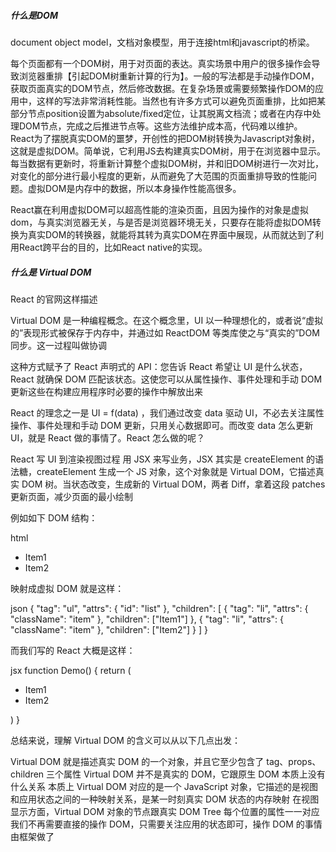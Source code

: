 ##### 什么是DOM

document object model，文档对象模型，用于连接html和javascript的桥梁。

每个页面都有一个DOM树，用于对页面的表达。真实场景中用户的很多操作会导致浏览器重排【引起DOM树重新计算的行为】。一般的写法都是手动操作DOM，获取页面真实的DOM节点，然后修改数据。在复杂场景或需要频繁操作DOM的应用中，这样的写法非常消耗性能。当然也有许多方式可以避免页面重排，比如把某部分节点position设置为absolute/fixed定位，让其脱离文档流；或者在内存中处理DOM节点，完成之后推进节点等。这些方法维护成本高，代码难以维护。React为了摆脱真实DOM的噩梦，开创性的把DOM树转换为Javascript对象树，这就是虚拟DOM。简单说，它利用JS去构建真实DOM树，用于在浏览器中显示。每当数据有更新时，将重新计算整个虚拟DOM树，并和旧DOM树进行一次对比，对变化的部分进行最小程度的更新，从而避免了大范围的页面重排导致的性能问题。虚拟DOM是内存中的数据，所以本身操作性能高很多。

React赢在利用虚拟DOM可以超高性能的渲染页面，且因为操作的对象是虚拟dom，与真实浏览器无关，与是否是浏览器环境无关，只要存在能将虚拟DOM转换为真实DOM的转换器，就能将其转为真实DOM在界面中展现，从而就达到了利用React跨平台的目的，比如React native的实现。

##### 什么是 Virtual DOM

React 的官网这样描述

Virtual DOM 是一种编程概念。在这个概念里，UI 以一种理想化的，或者说“虚拟的”表现形式被保存于内存中，并通过如 ReactDOM 等类库使之与“真实的”DOM 同步。这一过程叫做协调

这种方式赋予了 React 声明式的 API：您告诉 React 希望让 UI 是什么状态，React 就确保 DOM 匹配该状态。这使您可以从属性操作、事件处理和手动 DOM 更新这些在构建应用程序时必要的操作中解放出来

React 的理念之一是 UI = f(data) ，我们通过改变 data 驱动 UI，不必去关注属性操作、事件处理和手动 DOM 更新，只用关心数据即可。而改变 data 怎么更新 UI，就是 React 做的事情了。React 怎么做的呢？

React 写 UI 到渲染视图过程
用 JSX 来写业务，JSX 其实是 createElement 的语法糖，createElement 生成一个 JS 对象，这个对象就是 Virtual DOM，它描述真实 DOM 树。当状态改变，生成新的 Virtual DOM，两者 Diff，拿着这段 patches 更新页面，减少页面的最小绘制

例如如下 DOM 结构：

html

<ul id="list">
    <li class="item">Item1</li>
    <li class="item">Item2</li>
</ul>

映射成虚拟 DOM 就是这样：

json
{
"tag": "ul",
"attrs": {
"id": "list"
},
"children": [
{
"tag": "li",
"attrs": { "className": "item" },
"children": ["Item1"]
},
{
"tag": "li",
"attrs": { "className": "item" },
"children": ["Item2"]
}
]
}

而我们写的 React 大概是这样：

jsx
function Demo() {
return (
<ul id="list">
<li className="item">Item1</li>
<li className="item">Item2</li>
</ul>
)
}

总结来说，理解 Virtual DOM 的含义可以从以下几点出发：

Virtual DOM 就是描述真实 DOM 的一个对象，并且它至少包含了 tag、props、children 三个属性
Virtual DOM 并不是真实的 DOM，它跟原生 DOM 本质上没有什么关系
本质上 Virtual DOM 对应的是一个 JavaScript 对象，它描述的是视图和应用状态之间的一种映射关系，是某一时刻真实 DOM 状态的内存映射
在视图显示方面，Virtual DOM 对象的节点跟真实 DOM Tree 每个位置的属性一一对应
我们不再需要直接的操作 DOM，只需要关注应用的状态即可，操作 DOM 的事情由框架做了
